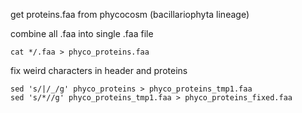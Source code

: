 get proteins.faa from phycocosm (bacillariophyta lineage)

combine all .faa into single .faa file
```
cat */.faa > phyco_proteins.faa
```

fix weird characters in header and proteins
```
sed 's/|/_/g' phyco_proteins > phyco_proteins_tmp1.faa
sed 's/*//g' phyco_proteins_tmp1.faa > phyco_proteins_fixed.faa
```
